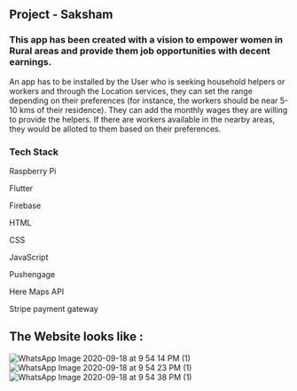 ## Project - Saksham 

### This app has been created with a vision to empower women in Rural areas and provide them job opportunities with decent earnings. 

An app has to be installed by the User who is seeking household helpers or workers and through the Location services, they can set the range depending on their preferences (for instance, the workers should be near 5-10 kms of their residence). They can add the monthly wages they are willing to provide the helpers. If there are workers available in the nearby areas, they would be alloted to them based on their preferences.



### Tech Stack

Raspberry Pi

Flutter

Firebase

HTML

CSS

JavaScript

Pushengage

Here Maps API

Stripe payment gateway

## The Website looks like :

![WhatsApp Image 2020-09-18 at 9 54 14 PM (1)](https://user-images.githubusercontent.com/56873389/93622420-be6a5000-f9fa-11ea-8adb-d39fb8439fe2.jpeg)
![WhatsApp Image 2020-09-18 at 9 54 23 PM (1)](https://user-images.githubusercontent.com/56873389/93622436-c75b2180-f9fa-11ea-830e-e97f3d4706e9.jpeg)
![WhatsApp Image 2020-09-18 at 9 54 38 PM (1)](https://user-images.githubusercontent.com/56873389/93622450-cde99900-f9fa-11ea-86ff-f4df4a6a3a32.jpeg)
